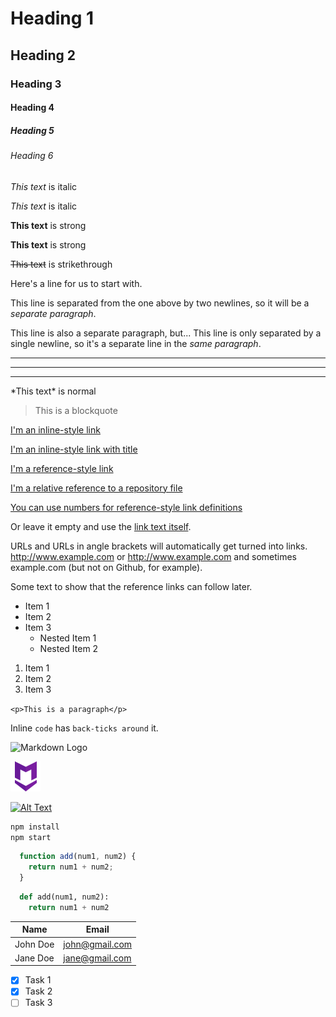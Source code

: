 <!-- Headings -->
# Heading 1

## Heading 2

### Heading 3

#### Heading 4

##### Heading 5

###### Heading 6

<!-- Italics -->
*This text* is italic

_This text_ is italic

<!-- Strong -->
**This text** is strong

__This text__ is strong

<!-- Strikethrough -->
~~This text~~ is strikethrough

<!-- Line Separation -->
Here's a line for us to start with.

This line is separated from the one above by two newlines, so it will be a *separate paragraph*.

This line is also a separate paragraph, but...
This line is only separated by a single newline, so it's a separate line in the *same paragraph*.

<!-- Horizontal Rule -->
---
***
___

<!-- Escape Characters -->
\*This text\* is normal

<!-- Blockquote -->
> This is a blockquote

<!-- Links -->
[I'm an inline-style link](https://www.google.com)

[I'm an inline-style link with title](https://www.google.com "Google's Homepage")

[I'm a reference-style link][Arbitrary case-insensitive reference text]

[I'm a relative reference to a repository file](../blob/master/LICENSE)

[You can use numbers for reference-style link definitions][1]

Or leave it empty and use the [link text itself].

URLs and URLs in angle brackets will automatically get turned into links. 
http://www.example.com or <http://www.example.com> and sometimes 
example.com (but not on Github, for example).

Some text to show that the reference links can follow later.

[arbitrary case-insensitive reference text]: https://www.mozilla.org
[1]: http://slashdot.org
[link text itself]: http://www.reddit.com

<!-- UL -->
* Item 1
* Item 2
* Item 3
  * Nested Item 1
  * Nested Item 2

<!-- OL -->
1. Item 1
2. Item 2
3. Item 3

<!-- Inline Code -->
`<p>This is a paragraph</p>`

Inline `code` has `back-ticks around` it.

<!-- Images -->
![Markdown Logo](https://markdown-here.com/img/icon256.png "Logo Title Text 1")

![Another Markdown Logo][logo]

[logo]: https://github.com/adam-p/markdown-here/raw/master/src/common/images/icon48.png "Logo Title Text 2"

<!-- Linked Image -->
[![Alt Text](https://markdown-here.com/img/icon256.png "Logo Title Text 3")](https://google.com)

<!-- Github Markdown -->

<!-- Code Blocks -->
```bash
npm install
npm start  
```

```javascript
  function add(num1, num2) {
    return num1 + num2;
  }
```

```python
  def add(num1, num2):
    return num1 + num2
```

<!-- Tables -->
| Name     | Email          |
| -------- | -------------- |
| John Doe | john@gmail.com |
| Jane Doe | jane@gmail.com |

<!-- Task List -->
* [x] Task 1
* [x] Task 2
* [ ] Task 3